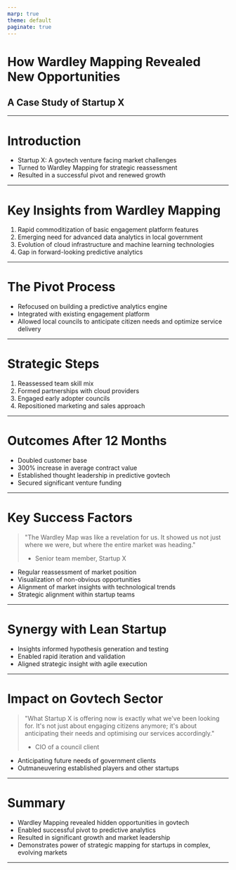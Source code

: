 ```yaml
---
marp: true
theme: default
paginate: true
---
```


# How Wardley Mapping Revealed New Opportunities
## A Case Study of Startup X

---

# Introduction

- Startup X: A govtech venture facing market challenges
- Turned to Wardley Mapping for strategic reassessment
- Resulted in a successful pivot and renewed growth

---

# Key Insights from Wardley Mapping

1. Rapid commoditization of basic engagement platform features
2. Emerging need for advanced data analytics in local government
3. Evolution of cloud infrastructure and machine learning technologies
4. Gap in forward-looking predictive analytics

---

# The Pivot Process

- Refocused on building a predictive analytics engine
- Integrated with existing engagement platform
- Allowed local councils to anticipate citizen needs and optimize service delivery

---

# Strategic Steps

1. Reassessed team skill mix
2. Formed partnerships with cloud providers
3. Engaged early adopter councils
4. Repositioned marketing and sales approach

---

# Outcomes After 12 Months

- Doubled customer base
- 300% increase in average contract value
- Established thought leadership in predictive govtech
- Secured significant venture funding

---

# Key Success Factors

> "The Wardley Map was like a revelation for us. It showed us not just where we were, but where the entire market was heading."
> - Senior team member, Startup X

- Regular reassessment of market position
- Visualization of non-obvious opportunities
- Alignment of market insights with technological trends
- Strategic alignment within startup teams

---

# Synergy with Lean Startup

- Insights informed hypothesis generation and testing
- Enabled rapid iteration and validation
- Aligned strategic insight with agile execution

---

# Impact on Govtech Sector

> "What Startup X is offering now is exactly what we've been looking for. It's not just about engaging citizens anymore; it's about anticipating their needs and optimising our services accordingly."
> - CIO of a council client

- Anticipating future needs of government clients
- Outmaneuvering established players and other startups

---

# Summary

- Wardley Mapping revealed hidden opportunities in govtech
- Enabled successful pivot to predictive analytics
- Resulted in significant growth and market leadership
- Demonstrates power of strategic mapping for startups in complex, evolving markets

---